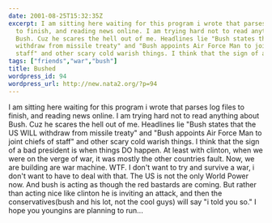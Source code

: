 ```yaml
---
date: 2001-08-25T15:32:35Z
excerpt: I am sitting here waiting for this program i wrote that parses log files
  to finish, and reading news online. I am trying hard not to read anything about
  Bush. Cuz he scares the hell out of me. Headlines lie "Bush states that the US WILL
  withdraw from missile treaty" and "Bush appoints Air Force Man to joint chiefs of
  staff" and other scary cold warish things. I think that the sign of a bad presid...
tags: ["friends","war","bush"]
title: Bushed
wordpress_id: 94
wordpress_url: http://new.nata2.org/?p=94
---
```


I am sitting here waiting for this program i wrote that parses log files to finish, and reading news online. I am trying hard not to read anything about Bush. Cuz he scares the hell out of me. Headlines lie "Bush states that the US WILL withdraw from missile treaty" and "Bush appoints Air Force Man to joint chiefs of staff" and other scary cold warish things. I think that the sign of a bad president is when things DO happen. At least with clinton, when we were on the verge of war, it was mostly the other countries fault. Now, we are building are war machine. WTF. I don't want to try and survive a war, i don't want to have to deal with that. The US is not the only World Power now. And bush is acting as though the red bastards are coming. But rather than acting nice like clinton he is inviting an attack, and then the conservatives(bush and his lot, not the cool guys) will say "i told you so." I hope you youngins are planning to run...
